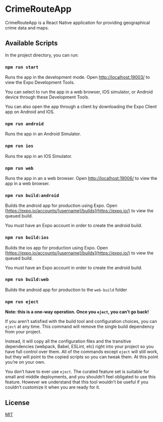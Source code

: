 # CrimeRouteApp

CrimeRouteApp is a React Native application for providing geographical crime data and maps.

## Available Scripts

In the project directory, you can run:

### `npm run start`

Runs the app in the development mode.
Open [http://localhost:19003/](http://localhost:19003/) to view the Expo Development Tools.

You can select to run the app in a web browser, IOS simulator, or Android device through these Development Tools.

You can also open the app through a client by downloading the Expo Client app on Android and IOS.

### `npm run android`

Runs the app in an Android Simulator.

### `npm run ios`

Runs the app in an IOS Simulator.

### `npm run web`

Runs the app in an a web browser.
Open [http://localhost:19006/](http://localhost:19006/) to view the app in a web browser.

### `npm run build:android`

Builds the android app for production using Expo. Open [https://expo.io/accounts/[username]/builds](https://expo.io/) to view the queued build.

You must have an Expo account in order to create the android build.

### `npm run build:ios`

Builds the ios app for production using Expo. Open [https://expo.io/accounts/[username]/builds](https://expo.io/) to view the queued build.

You must have an Expo account in order to create the android build.

### `npm run build:web`

Builds the android app for production to the `web-build` folder

### `npm run eject`

**Note: this is a one-way operation. Once you `eject`, you can’t go back!**

If you aren’t satisfied with the build tool and configuration choices, you can `eject` at any time. This command will remove the single build dependency from your project.

Instead, it will copy all the configuration files and the transitive dependencies (webpack, Babel, ESLint, etc) right into your project so you have full control over them. All of the commands except `eject` will still work, but they will point to the copied scripts so you can tweak them. At this point you’re on your own.

You don’t have to ever use `eject`. The curated feature set is suitable for small and middle deployments, and you shouldn’t feel obligated to use this feature. However we understand that this tool wouldn’t be useful if you couldn’t customize it when you are ready for it.

## License
[MIT](https://choosealicense.com/licenses/mit/)